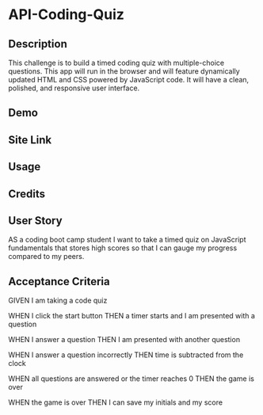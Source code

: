 # API-Coding-Quiz

## Description

This challenge is to build a timed coding quiz with multiple-choice questions. This app will run in the browser and will feature dynamically updated HTML and CSS powered by JavaScript code. It will have a clean, polished, and responsive user interface.

## Demo



## Site Link



## Usage



## Credits



## User Story

AS a coding boot camp student I want to take a timed quiz on JavaScript fundamentals that stores high scores so that I can gauge my progress compared to my peers.


## Acceptance Criteria

GIVEN I am taking a code quiz

WHEN I click the start button
THEN a timer starts and I am presented with a question

WHEN I answer a question
THEN I am presented with another question

WHEN I answer a question incorrectly
THEN time is subtracted from the clock

WHEN all questions are answered or the timer reaches 0
THEN the game is over

WHEN the game is over
THEN I can save my initials and my score
